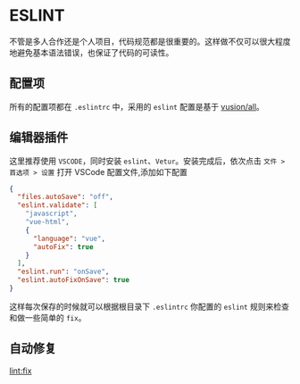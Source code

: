 # ESLINT

不管是多人合作还是个人项目，代码规范都是很重要的。这样做不仅可以很大程度地避免基本语法错误，也保证了代码的可读性。

## 配置项

所有的配置项都在 `.eslintrc` 中，采用的 `eslint` 配置是基于 [vusion/all](https://github.com/vusion/code-style)。

## 编辑器插件

这里推荐使用 `VSCODE`，同时安装 `eslint`、`Vetur`。安装完成后，依次点击 `文件 > 首选项 > 设置` 打开 VSCode 配置文件,添加如下配置

```json
{
  "files.autoSave": "off",
  "eslint.validate": [
    "javascript",
    "vue-html",
    {
      "language": "vue",
      "autoFix": true
    }
  ],
  "eslint.run": "onSave",
  "eslint.autoFixOnSave": true
}
```

这样每次保存的时候就可以根据根目录下 `.eslintrc` 你配置的 `eslint` 规则来检查和做一些简单的 `fix`。

## 自动修复

[lint:fix](/guide/essentials/scripts.html#lint-fix)

